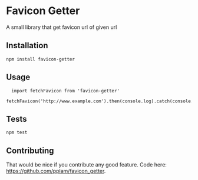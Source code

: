 Favicon Getter
==========

A small library that get favicon url of given url

## Installation

  `npm install favicon-getter`

## Usage

~~~
  import fetchFavicon from 'favicon-getter'
  fetchFavicon('http://www.example.com').then(console.log).catch(console.log)
~~~

## Tests

  `npm test`

## Contributing

  That would be nice if you contribute any good feature. Code here: https://github.com/pplam/favicon_getter.
